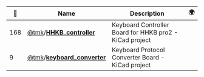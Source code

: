 |:star2: | Name | Description | 🌍|
|---|---|---|---|
|168|[@tmk](https://github.com/tmk)/[**HHKB_controller**](https://github.com/tmk/HHKB_controller)|Keyboard Controller Board for HHKB pro2 - KiCad project||
|9|[@tmk](https://github.com/tmk)/[**keyboard_converter**](https://github.com/tmk/keyboard_converter)|Keyboard Protocol Converter Board - KiCad project||

